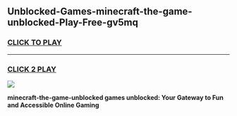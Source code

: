 
## Unblocked-Games-minecraft-the-game-unblocked-Play-Free-gv5mq
<h3>
<a href="https://premium76.site?title=minecraft-the-game-unblocked&ref=18A1">CLICK TO PLAY</a></h3>
<hr>

<h3>
<a href="https://premium76.site?title=minecraft-the-game-unblocked&ref=18A1">CLICK 2 PLAY</a>
  
</h3>

<a href="https://premium76.site?title=minecraft-the-game-unblocked&ref=18A1"><img src="https://clearcache.store/games.png"></a>


**minecraft-the-game-unblocked games unblocked: Your Gateway to Fun and Accessible Online Gaming**
